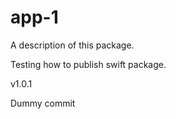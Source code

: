 # app-1

A description of this package.

Testing how to publish swift package.

v1.0.1

Dummy commit
